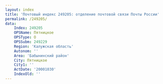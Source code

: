 ```yaml
---
layout: index
title: 'Почтовый индекс 249205: отделение почтовой связи Почты России'
permalink: /249205/
data:
    Index: 249205
    OPSName: Пятницкое
    OPSType: О
    OPSSubm: 249229
    Region: 'Калужская область'
    Autonom: ''
    Area: 'Бабынинский район'
    City: Пятницкое
    City1: ''
    ActDate: '20001030'
    IndexOld: ''
---
```

